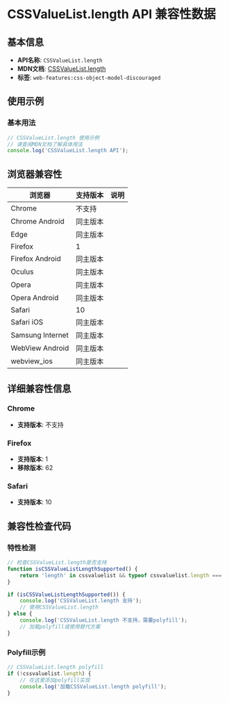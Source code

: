 # CSSValueList.length API 兼容性数据

## 基本信息

- **API名称**: `CSSValueList.length`
- **MDN文档**: [CSSValueList.length](https://developer.mozilla.org/docs/Web/API/CSSValueList/length)
- **标签**: `web-features:css-object-model-discouraged`

## 使用示例

### 基本用法

```javascript
// CSSValueList.length 使用示例
// 请查阅MDN文档了解具体用法
console.log('CSSValueList.length API');
```

## 浏览器兼容性

| 浏览器 | 支持版本 | 说明 |
|--------|----------|------|
| Chrome | 不支持 |  |
| Chrome Android | 同主版本 |  |
| Edge | 同主版本 |  |
| Firefox | 1 |  |
| Firefox Android | 同主版本 |  |
| Oculus | 同主版本 |  |
| Opera | 同主版本 |  |
| Opera Android | 同主版本 |  |
| Safari | 10 |  |
| Safari iOS | 同主版本 |  |
| Samsung Internet | 同主版本 |  |
| WebView Android | 同主版本 |  |
| webview_ios | 同主版本 |  |

## 详细兼容性信息

### Chrome

- **支持版本**: 不支持

### Firefox

- **支持版本**: 1
- **移除版本**: 62

### Safari

- **支持版本**: 10

## 兼容性检查代码

### 特性检测

```javascript
// 检查CSSValueList.length是否支持
function isCSSValueListLengthSupported() {
    return 'length' in cssvaluelist && typeof cssvaluelist.length === 'function';
}

if (isCSSValueListLengthSupported()) {
    console.log('CSSValueList.length 支持');
    // 使用CSSValueList.length
} else {
    console.log('CSSValueList.length 不支持，需要polyfill');
    // 加载polyfill或使用替代方案
}
```

### Polyfill示例

```javascript
// CSSValueList.length polyfill
if (!cssvaluelist.length) {
    // 在这里添加polyfill实现
    console.log('加载CSSValueList.length polyfill');
}
```

